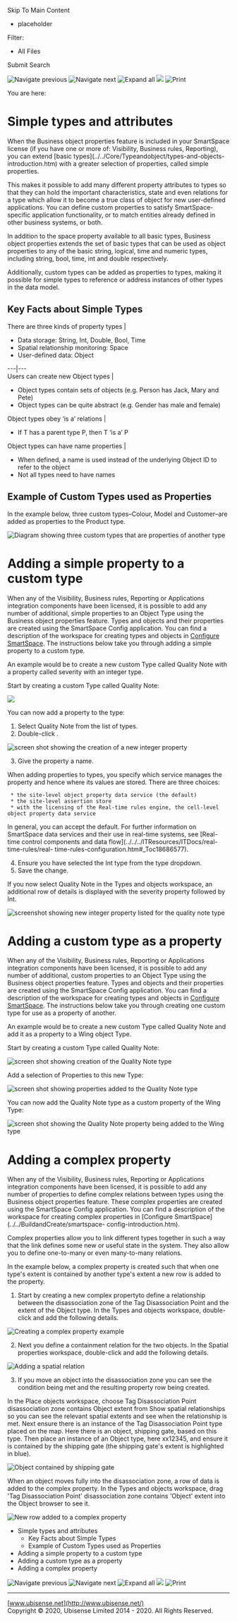 

Skip To Main Content

[](../../../Home.htm)

  * placeholder

Filter:

  * All Files

Submit Search

![Navigate previous](../../../images/transparent.gif) ![Navigate
next](../../../images/transparent.gif) ![Expand
all](../../../images/transparent.gif) ![](../../../images/transparent.gif)
![Print](../../../images/transparent.gif)

You are here:

# Simple types and attributes

When the Business object properties feature is included in your SmartSpace
license (if you have one or more of: Visibility, Business rules, Reporting),
you can extend [basic types](../../Core/Typeandobject/types-and-objects-
introduction.htm) with a greater selection of properties, called simple
properties.

This makes it possible to add many different property attributes to types so
that they can hold the important characteristics, state and even relations for
a type which allow it to become a true class of object for new user-defined
applications. You can define custom properties to satisfy SmartSpace-specific
application functionality, or to match entities already defined in other
business systems, or both.

In addition to the space property available to all basic types, Business
object properties extends the set of basic types that can be used as object
properties to any of the basic string, logical, time and numeric types,
including string, bool, time, int and double respectively.

Additionally, custom types can be added as properties to types, making it
possible for simple types to reference or address instances of other types in
the data model.

## Key Facts about Simple Types

There are three kinds of property types | 

  * Data storage: String, Int, Double, Bool, Time
  * Spatial relationship monitoring: Space
  * User-defined data: Object

  
---|---  
Users can create new Object types | 

  * Object types contain sets of objects (e.g. Person has Jack, Mary and Pete)
  * Object types can be quite abstract (e.g. Gender has male and female)

  
Object types obey ‘is a’ relations | 

  * If T has a parent type P, then T ‘is a’ P

  
Object types can have name properties | 

  * When defined, a name is used instead of the underlying Object ID to refer to the object
  * Not all types need to have names

  
  
## Example of Custom Types used as Properties

In the example below, three custom types–Colour, Model and Customer–are added
as properties to the Product type.

![Diagram showing three custom types that are properties of another
type](../../../images/SimpleTypesExample.png)

# Adding a simple property to a custom type

When any of the Visibility, Business rules, Reporting or Applications
integration components have been licensed, it is possible to add any number of
additional, simple properties to an Object Type using the Business object
properties feature. Types and objects and their properties are created using
the SmartSpace Config application. You can find a description of the workspace
for creating types and objects in [Configure
SmartSpace](../../BuildandCreate/smartspace-config-introduction.htm). The
instructions below take you through adding a simple property to a custom type.

An example would be to create a new custom Type called Quality Note with a
property called severity with an integer type.

Start by creating a custom Type called Quality Note:

![](../../../images/3_5-business-object-properties.png)

You can now add a property to the type:

  1. Select Quality Note from the list of types.
  2. Double-click <Create new property>.

![screen shot showing the creation of a new integer
property](../../../images/3_5-add-new-integer-property.png)

  3. Give the property a name.

When adding properties to types, you specify which service manages the
property and hence where its values are stored. There are three choices:

     * the site-level object property data service (the default)
     * the site-level assertion store
     * with the licensing of the Real-time rules engine, the cell-level object property data service

In general, you can accept the default. For further information on SmartSpace
data services and their use in real-time systems, see [Real-time control
components and data flow](../../../ITResources/ITDocs/real-time-rules/real-
time-rules-configuration.htm#_Toc18686577).

  4. Ensure you have selected the Int type from the type dropdown.
  5. Save the change.

If you now select Quality Note in the Types and objects workspace, an
additional row of details is displayed with the severity property followed by
Int.

![screenshot showing new integer property listed for the quality note
type](../../../images/3_5-new-integer-property.png)

# Adding a custom type as a property

When any of the Visibility, Business rules, Reporting or Applications
integration components have been licensed, it is possible to add any number of
additional, custom properties to an Object Type using the Business object
properties feature. Types and objects and their properties are created using
the SmartSpace Config application. You can find a description of the workspace
for creating types and objects in [Configure
SmartSpace](../../BuildandCreate/smartspace-config-introduction.htm). The
instructions below take you through creating one custom type for use as a
property of another.

An example would be to create a new custom Type called Quality Note and add it
as a property to a Wing object Type.

Start by creating a custom Type called Quality Note:

![screen shot showing creation of the Quality Note
type](../../../images/3_5-business-object-properties.png)

Add a selection of Properties to this new Type:

![screen shot showing properties added to the Quality Note
type](../../../images/3_5-business-object-properties-1.png)

You can now add the Quality Note type as a custom property of the Wing Type:

![screen shot showing the Quality Note property being added to the Wing
type](../../../images/3_5-business-object-properties-2.png)

# Adding a complex property

When any of the Visibility, Business rules, Reporting or Applications
integration components have been licensed, it is possible to add any number of
properties to define complex relations between types using the Business object
properties feature. These complex properties are created using the SmartSpace
Config application. You can find a description of the workspace for creating
complex properties in [Configure SmartSpace](../../BuildandCreate/smartspace-
config-introduction.htm).

Complex properties allow you to link different types together in such a way
that the link defines some new or useful state in the system. They also allow
you to define one-to-many or even many-to-many relations.

In the example below, a complex property is created such that when one type's
extent is contained by another type's extent a new row is added to the
property.

  1. Start by creating a new complex propertyto define a relationship between the disassociation zone of the Tag Disassociation Point and the extent of the Object type. In the Types and objects workspace, double-click <Create new complex property> and add the following details.

![Creating a complex property example](../../../images/complex_prop_add_2.png)

  2. Next you define a containment relation for the two objects. In the Spatial properties workspace, double-click <Add new request> and add the following details.

![Adding a spatial relation](../../../images/complex_prop_add_3.png)

  3. If you move an object into the disassociation zone you can see the condition being met and the resulting property row being created.

In the Place objects workspace, choose Tag Disassociation Point disassociation
zone contains Object extent from Show spatial relationships so you can see the
relevant spatial extents and see when the relationship is met. Next ensure
there is an instance of the Tag Disassociation Point type placed on the map.
Here there is an object, shipping gate, based on this type. Then place an
instance of an Object type, here xx12345, and ensure it is contained by the
shipping gate (the shipping gate's extent is highlighted in blue).

![Object contained by shipping gate](../../../images/complex_prop_add_5.png)

When an object moves fully into the disassociation zone, a row of data is
added to the complex property. In the Types and objects workspace, drag 'Tag
Disassociation Point' disassociation zone contains 'Object' extent into the
Object browser to see it.

![New row added to a complex property](../../../images/complex_prop_add_4.png)

  * Simple types and attributes
    * Key Facts about Simple Types
    * Example of Custom Types used as Properties
  * Adding a simple property to a custom type
  * Adding a custom type as a property
  * Adding a complex property

![Navigate previous](../../../images/transparent.gif) ![Navigate
next](../../../images/transparent.gif) ![Expand
all](../../../images/transparent.gif) ![](../../../images/transparent.gif)
![Print](../../../images/transparent.gif)

* * *

[www.ubisense.net](http://www.ubisense.net/)  
Copyright © 2020, Ubisense Limited 2014 - 2020. All Rights Reserved.

